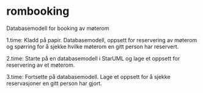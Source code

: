# rombooking
Databasemodell for booking av møterom

1.time: Kladd på papir. Databasemodell, oppsett for reservering av møterom og
        spørring for å sjekke hvilke møterom en gitt person har reservert.

2.time: Starte på en databasemodell i StarUML og lage et oppsett for reservering
        av et møterom.

3.time: Fortsette på databasemodell. Lage et oppsett for å sjekke reservasjoner
        en gitt person har gjort.
